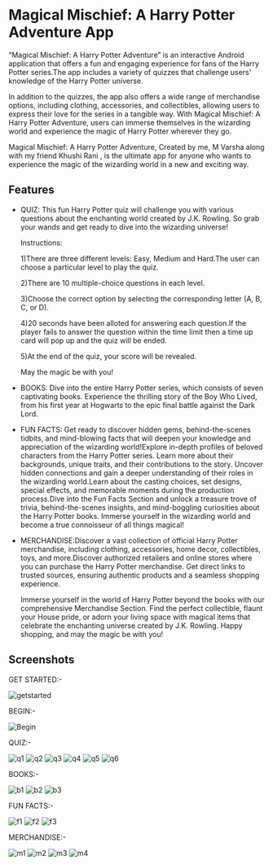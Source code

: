 
# Magical Mischief: A Harry Potter Adventure App

“Magical Mischief: A Harry Potter Adventure” is an interactive Android application that offers a fun and engaging experience for fans of the Harry Potter series.The app includes a variety of quizzes that challenge users' knowledge of the Harry Potter universe.

In addition to the quizzes, the app also offers a wide range of merchandise options, including clothing, accessories, and collectibles, allowing users to express their love for the series in a tangible way. With Magical Mischief: A Harry Potter Adventure, users can immerse themselves in the wizarding world and experience the magic of Harry Potter wherever they go.

Magical Mischief: A Harry Potter Adventure, Created by me, M Varsha along with my friend Khushi Rani , is the ultimate app for anyone who wants to experience the magic of the wizarding world in a new and exciting way.
## Features

- QUIZ: This fun Harry Potter quiz will challenge you with various questions about the enchanting world created by J.K. Rowling. So grab your wands and get ready to dive into the wizarding universe!

  Instructions:

  1)There are three different levels: Easy, Medium and Hard.The user can choose a particular level to play the quiz.

  2)There are 10 multiple-choice questions in each level.

  3)Choose the correct option by selecting the corresponding letter (A, B, C, or D).

  4)20 seconds have been alloted for answering each question.If the player fails to answer the question within the time limit then a time up card will pop up and the quiz will be ended.

  5)At the end of the quiz, your score will be revealed.

  May the magic be with you!

- BOOKS: Dive into the entire Harry Potter series, which consists of seven captivating books. Experience the thrilling story of the Boy Who Lived, from his first year at Hogwarts to the epic final battle against the Dark Lord.
- FUN FACTS: Get ready to discover hidden gems, behind-the-scenes tidbits, and mind-blowing facts that will deepen your knowledge and appreciation of the wizarding world!Explore in-depth profiles of beloved characters from the Harry Potter series. Learn more about their backgrounds, unique traits, and their contributions to the story. Uncover hidden connections and gain a deeper understanding of their roles in the wizarding world.Learn about the casting choices, set designs, special effects, and memorable moments during the production process.Dive into the Fun Facts Section and unlock a treasure trove of trivia, behind-the-scenes insights, and mind-boggling curiosities about the Harry Potter books. Immerse yourself in the wizarding world and become a true connoisseur of all things magical!
- MERCHANDISE:Discover a vast collection of official Harry Potter merchandise, including clothing, accessories, home decor, collectibles, toys, and more.Discover authorized retailers and online stores where you can purchase the Harry Potter merchandise. Get direct links to trusted sources, ensuring authentic products and a seamless shopping experience.

  Immerse yourself in the world of Harry Potter beyond the books with our comprehensive Merchandise Section. Find the perfect collectible, flaunt your House pride, or adorn your living space with magical items that celebrate the enchanting universe created by J.K. Rowling. Happy shopping, and may the magic be with you!

## Screenshots

GET STARTED:-

![getstarted](https://github.com/Varsha-7007/Magical_Mischief/assets/113261323/42bc75c9-393d-42cc-866b-327926396274)



BEGIN:-

![Begin](https://github.com/Varsha-7007/Magical_Mischief/assets/113261323/f5b2590c-db97-4b12-ad09-feb20a98d770)

QUIZ:-

![q1](https://github.com/Varsha-7007/Magical_Mischief/assets/113261323/c2b267df-1694-4a44-97ff-808c0b807d84)
![q2](https://github.com/Varsha-7007/Magical_Mischief/assets/113261323/0e311b39-2268-45c1-bba5-5e445c7a8c36)
![q3](https://github.com/Varsha-7007/Magical_Mischief/assets/113261323/cef6be08-ec67-4266-9a1d-bf5ba70901ea)
![q4](https://github.com/Varsha-7007/Magical_Mischief/assets/113261323/5b090547-a611-4008-90d4-8b7ad63c2d8f)
![q5](https://github.com/Varsha-7007/Magical_Mischief/assets/113261323/dbba49fd-cf90-4185-905f-29eb5384b81d)
![q6](https://github.com/Varsha-7007/Magical_Mischief/assets/113261323/16f51d7f-b142-4605-aad7-e4d998ba20a0)

BOOKS:-

![b1](https://github.com/Varsha-7007/Magical_Mischief/assets/113261323/c188a14f-6f0c-4305-9f0f-b2e1365fc2c6)
![b2](https://github.com/Varsha-7007/Magical_Mischief/assets/113261323/b7b424a6-2059-42bc-8e58-7cbf2d91293d)
![b3](https://github.com/Varsha-7007/Magical_Mischief/assets/113261323/75cb715f-50c5-4e1c-8c9e-8a012a299e44)

FUN FACTS:-

![f1](https://github.com/Varsha-7007/Magical_Mischief/assets/113261323/d2e4a65c-7525-429d-9477-dd4f712700b3)
![f2](https://github.com/Varsha-7007/Magical_Mischief/assets/113261323/739a02b7-c176-430a-95b9-ab80478b1b22)
![f3](https://github.com/Varsha-7007/Magical_Mischief/assets/113261323/f3c1f27b-ad13-430a-841b-0daf89fb9754)

MERCHANDISE:-

![m1](https://github.com/Varsha-7007/Magical_Mischief/assets/113261323/2a2d5bc4-f2a6-45fb-a8ef-f0c93a44633e)
![m2](https://github.com/Varsha-7007/Magical_Mischief/assets/113261323/80cfb825-ac0f-45d5-b70b-ad7e2a2087ed)
![m3](https://github.com/Varsha-7007/Magical_Mischief/assets/113261323/78554cec-64bc-4ad2-864a-b34f0482cb78)
![m4](https://github.com/Varsha-7007/Magical_Mischief/assets/113261323/d4bdccaf-bf2c-45bb-bfea-1c95dcaf960d)








